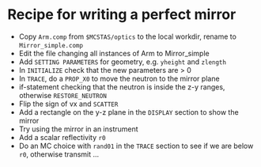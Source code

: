 # Recipe for writing a perfect mirror

* Copy ```Arm.comp``` from ```$MCSTAS/optics``` to the local workdir, rename to ```Mirror_simple.comp```
* Edit the file changing all instances of Arm to Mirror_simple
* Add ```SETTING PARAMETERS``` for geometry, e.g. ```yheight``` and ```zlength```
* In ```INITIALIZE``` check that the new parameters are > 0
* In ```TRACE```, do a ```PROP_X0``` to move the neutron to the mirror plane
* if-statement checking that the neutron is inside the z-y ranges, otherwise ```RESTORE_NEUTRON```
* Flip the sign of vx and ```SCATTER```
* Add a rectangle on the y-z plane in the ```DISPLAY``` section to show the mirror 
* Try using the mirror in an instrument
* Add a scalar reflectivity ```r0```
* Do an MC choice with ```rand01``` in the ```TRACE``` section to see if we are below ```r0```, otherwise transmit
...
